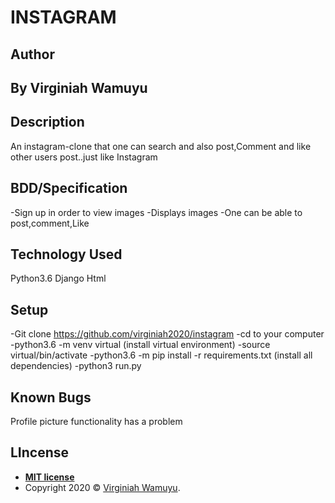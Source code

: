 # INSTAGRAM

## Author
## By Virginiah Wamuyu

## Description

An instagram-clone that one can search and also post,Comment and like other users post..just like Instagram

## BDD/Specification
-Sign up in order to view images
-Displays images 
-One can be able to post,comment,Like

## Technology Used
Python3.6
Django
Html

## Setup
-Git clone https://github.com/virginiah2020/instagram
-cd to your computer
-python3.6 -m venv virtual (install virtual environment)
-source virtual/bin/activate
-python3.6 -m pip install -r requirements.txt (install all dependencies)
-python3 run.py

## Known Bugs
Profile picture functionality has a problem

## LIncense

- **[MIT license](http://opensource.org/licenses/mit-license.php)**
- Copyright 2020 © <a href="#" target="_blank">Virginiah Wamuyu</a>.
